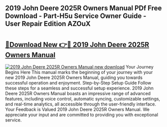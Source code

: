 ## 2019 John Deere 2025R Owners Manual PDf Free Download - Part-H5u Service Owner Guide - User Repair Edition AZOuX

# <h2><a href="http://bc91255.oget.top/?id=2019+John+Deere+2025R+Owners+Manual">🔗Download New 👉🔴 2019 John Deere 2025R Owners Manual</a></h2>

[![2019 John Deere 2025R Owners Manual new download](https://i.imgur.com/5g1atiW.png)](http://bc91255.oget.top/?id=2019+John+Deere+2025R+Owners+Manual)
Your Journey Begins Here This manual marks the beginning of your journey with your new 2019 John Deere 2025R Owners Manual, guiding you towards successful operation and enjoyment. Step-by-Step Setup Guide Follow these steps for a seamless and successful setup experience. 2019 John Deere 2025R Owners Manual boasts an impressive range of advanced features, including voice control, automatic syncing, customizable settings, and real-time analytics, all accessible through the user-friendly interface. Your Feedback is Valued 2019 John Deere 2025R Owners Manual. We appreciate your input and are committed to providing you with exceptional service.
